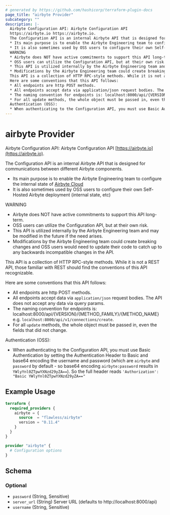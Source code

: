 ```yaml
---
# generated by https://github.com/hashicorp/terraform-plugin-docs
page_title: "airbyte Provider"
subcategory: ""
description: |-
  Airbyte Configuration API: Airbyte Configuration API
  https://airbyte.io https://airbyte.io.
  The Configuration API is an internal Airbyte API that is designed for communications between different Airbyte components.
  * Its main purpose is to enable the Airbyte Engineering team to configure the internal state of Airbyte Cloud https://airbyte.com/airbyte-cloud
  * It is also sometimes used by OSS users to configure their own Self-Hosted Airbyte deployment (internal state, etc)
  WARNING
  * Airbyte does NOT have active commitments to support this API long-term.
  * OSS users can utilize the Configuration API, but at their own risk.
  * This API is utilized internally by the Airbyte Engineering team and may be modified in the future if the need arises.
  * Modifications by the Airbyte Engineering team could create breaking changes and OSS users would need to update their code to catch up to any backwards incompatible changes in the API.
  This API is a collection of HTTP RPC-style methods. While it is not a REST API, those familiar with REST should find the conventions of this API recognizable.
  Here are some conventions that this API follows:
  * All endpoints are http POST methods.
  * All endpoints accept data via application/json request bodies. The API does not accept any data via query params.
  * The naming convention for endpoints is: localhost:8000/api/{VERSION}/{METHODFAMILY}/{METHODNAME} e.g. localhost:8000/api/v1/connections/create.
  * For all update methods, the whole object must be passed in, even the fields that did not change.
  Authentication (OSS):
  * When authenticating to the Configuration API, you must use Basic Authentication by setting the Authentication Header to Basic and base64 encoding the username and password (which are airbyte and password by default - so base64 encoding airbyte:password results in YWlyYnl0ZTpwYXNzd29yZA==). So the full header reads 'Authorization': "Basic YWlyYnl0ZTpwYXNzd29yZA=="
---
```


# airbyte Provider

Airbyte Configuration API: Airbyte Configuration API
[https://airbyte.io](https://airbyte.io).

The Configuration API is an internal Airbyte API that is designed for communications between different Airbyte components.
* Its main purpose is to enable the Airbyte Engineering team to configure the internal state of [Airbyte Cloud](https://airbyte.com/airbyte-cloud)
* It is also sometimes used by OSS users to configure their own Self-Hosted Airbyte deployment (internal state, etc)

WARNING
* Airbyte does NOT have active commitments to support this API long-term.
* OSS users can utilize the Configuration API, but at their own risk.
* This API is utilized internally by the Airbyte Engineering team and may be modified in the future if the need arises.
* Modifications by the Airbyte Engineering team could create breaking changes and OSS users would need to update their code to catch up to any backwards incompatible changes in the API.

This API is a collection of HTTP RPC-style methods. While it is not a REST API, those familiar with REST should find the conventions of this API recognizable.

Here are some conventions that this API follows:
* All endpoints are http POST methods.
* All endpoints accept data via `application/json` request bodies. The API does not accept any data via query params.
* The naming convention for endpoints is: localhost:8000/api/{VERSION}/{METHOD_FAMILY}/{METHOD_NAME} e.g. `localhost:8000/api/v1/connections/create`.
* For all `update` methods, the whole object must be passed in, even the fields that did not change.

Authentication (OSS):
* When authenticating to the Configuration API, you must use Basic Authentication by setting the Authentication Header to Basic and base64 encoding the username and password (which are `airbyte` and `password` by default - so base64 encoding `airbyte:password` results in `YWlyYnl0ZTpwYXNzd29yZA==`). So the full header reads `'Authorization': "Basic YWlyYnl0ZTpwYXNzd29yZA=="`

## Example Usage

```terraform
terraform {
  required_providers {
    airbyte = {
      source  = "flawless/airbyte"
      version = "0.11.4"
    }
  }
}

provider "airbyte" {
  # Configuration options
}
```

<!-- schema generated by tfplugindocs -->
## Schema

### Optional

- `password` (String, Sensitive)
- `server_url` (String) Server URL (defaults to http://localhost:8000/api)
- `username` (String, Sensitive)
